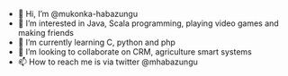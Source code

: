 - 👋 Hi, I’m @mukonka-habazungu
- 👀 I’m interested in Java, Scala programming, playing video games and making friends
- 🌱 I’m currently learning C, python and php
- 💞️ I’m looking to collaborate on CRM, agriculture smart systems
- 📫 How to reach me is via twitter @mhabazungu

<!---
mukonka-habazungu/mukonka-habazungu is a ✨ special ✨ repository because its `README.md` (this file) appears on your GitHub profile.
You can click the Preview link to take a look at your changes.
--->
